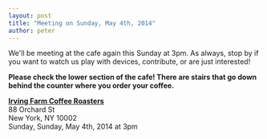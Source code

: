 ```yaml
---
layout: post
title: "Meeting on Sunday, May 4th, 2014"
author: peter
---
```


We'll be meeting at the cafe again this Sunday at 3pm. As always, stop by if you want to watch us play with devices, contribute, or are just interested!

__Please check the lower section of the cafe! There are stairs that go down behind the counter where you order your coffee.__

__[Irving Farm Coffee Roasters](https://www.google.com/maps/place/Irving+Farm+Coffee+Roasters/@40.7179886,-73.9902479,17z/data=!3m1!4b1!4m2!3m1!1s0x89c259873f0067c1:0x5aede67045aa029f)__<br>
88 Orchard St<br>
New York, NY 10002<br>
Sunday, Sunday, May 4th, 2014 at 3pm
